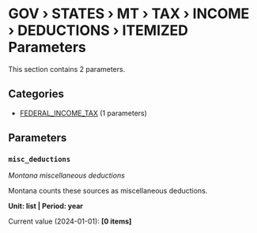 # GOV › STATES › MT › TAX › INCOME › DEDUCTIONS › ITEMIZED Parameters

This section contains 2 parameters.

## Categories

- [FEDERAL_INCOME_TAX](federal_income_tax/index.md) (1 parameters)

## Parameters

### `misc_deductions`
*Montana miscellaneous deductions*

Montana counts these sources as miscellaneous deductions.

**Unit: list | Period: year**

Current value (2024-01-01): **[0 items]**

